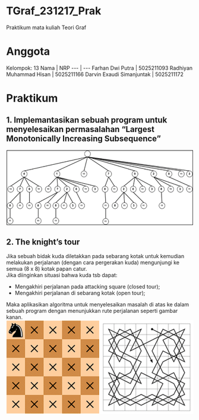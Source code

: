 # TGraf_231217_Prak
Praktikum mata kuliah Teori Graf

# Anggota
Kelompok: 13
Nama | NRP
--- | ---
Farhan Dwi Putra | 5025211093
Radhiyan Muhammad Hisan | 5025211166
Darvin Exaudi Simanjuntak | 5025211172

# Praktikum
## 1. Implemantasikan sebuah program untuk menyelesaikan permasalahan “Largest Monotonically Increasing Subsequence”
![soal 1](soal1.png)


## 2. The knight’s tour
Jika sebuah bidak kuda diletakkan pada sebarang kotak untuk kemudian melakukan perjalanan (dengan cara pergerakan kuda) mengunjungi ke semua (8 x 8) kotak papan catur.<br>
Jika diinginkan situasi bahwa kuda tsb dapat:
- Mengakhiri perjalanan pada attacking square (closed tour);
- Mengakhiri perjalanan di sebarang kotak (open tour);

Maka aplikasikan algoritma untuk menyelesaikan masalah di atas ke dalam sebuah program dengan menunjukkan rute perjalanan seperti gambar kanan.<br>
![soal 2](soal2.png)